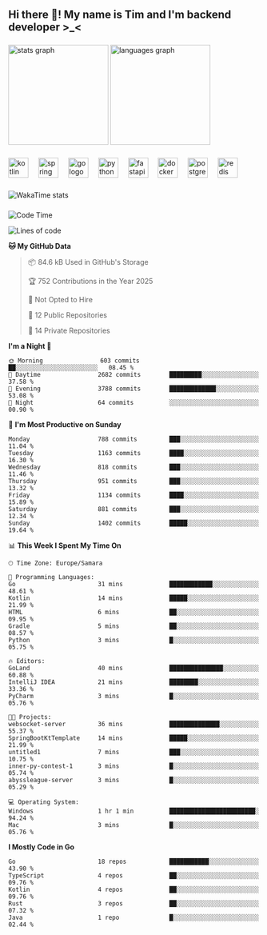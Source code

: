 <h2 align="left">Hi there 👋! My name is Tim and I'm backend developer >_<</h2>

###

<div align="left">
  <img src="https://github-readme-stats-qilm.vercel.app/api?username=intezya&hide_title=false&hide_rank=false&show_icons=true&include_all_commits=true&count_private=true&disable_animations=false&theme=omni&locale=en&hide_border=true&order=1&show=prs_merged&hide=issues" height="200" alt="stats graph"  />
  <img src="https://github-readme-stats-qilm.vercel.app/api/top-langs?username=intezya&locale=en&hide_title=false&layout=donut&langs_count=5&theme=omni&hide_border=true&order=2&exclude_repo=github-readme-stats&hide=mako" height="200" alt="languages graph"  />
</div>

###

<div align="left">
  <img src="https://img.shields.io/badge/Kotlin-7F52FF?logo=kotlin&logoColor=white&style=for-the-badge" height="40" alt="kotlin logo"  />
  <img width="12" />
  <img src="https://img.shields.io/badge/Spring-6DB33F?logo=spring&logoColor=black&style=for-the-badge" height="40" alt="spring logo"  />
  <img width="12" />
  <img src="https://img.shields.io/badge/Go-00ADD8?logo=go&logoColor=white&style=for-the-badge" height="40" alt="go logo"  />
  <img width="12" />
  <img src="https://img.shields.io/badge/Python-3776AB?logo=python&logoColor=white&style=for-the-badge" height="40" alt="python logo"  />
  <img width="12" />
  <img src="https://img.shields.io/badge/FastAPI-009688?logo=fastapi&logoColor=white&style=for-the-badge" height="40" alt="fastapi logo"  />
  <img width="12" />
  <img src="https://img.shields.io/badge/Docker-2496ED?logo=docker&logoColor=white&style=for-the-badge" height="40" alt="docker logo"  />
  <img width="12" />
  <img src="https://img.shields.io/badge/PostgreSQL-4169E1?logo=postgresql&logoColor=white&style=for-the-badge" height="40" alt="postgresql logo"  />
  <img width="12" />
  <img src="https://img.shields.io/badge/Redis-DC382D?logo=redis&logoColor=white&style=for-the-badge" height="40" alt="redis logo"  />
</div>

###

<picture>
	<source
		srcset="https://github-readme-stats-qilm.vercel.app/api/wakatime?username=intezya&theme=omni&layout=compact&hide_border=true"
		media="(prefers-color-scheme: dark)%2C (prefers-color-scheme: no-preference)"
	/>
	<img alt="WakaTime stats" src="https://github-readme-stats-qilm.vercel.app/api/wakatime?username=intezya&theme=omni&layout=compact&hide_border=true&"/>
</picture>

###

<!--START_SECTION:waka-->
![Code Time](http://img.shields.io/badge/Code%20Time-914%20hrs%2012%20mins-blue)

![Lines of code](https://img.shields.io/badge/From%20Hello%20World%20I%27ve%20Written-1.0%20million%20lines%20of%20code-blue)

**🐱 My GitHub Data** 

> 📦 84.6 kB Used in GitHub's Storage 
 > 
> 🏆 752 Contributions in the Year 2025
 > 
> 🚫 Not Opted to Hire
 > 
> 📜 12 Public Repositories 
 > 
> 🔑 14 Private Repositories 
 > 
**I'm a Night 🦉** 

```text
🌞 Morning                603 commits         ██░░░░░░░░░░░░░░░░░░░░░░░   08.45 % 
🌆 Daytime                2682 commits        █████████░░░░░░░░░░░░░░░░   37.58 % 
🌃 Evening                3788 commits        █████████████░░░░░░░░░░░░   53.08 % 
🌙 Night                  64 commits          ░░░░░░░░░░░░░░░░░░░░░░░░░   00.90 % 
```
📅 **I'm Most Productive on Sunday** 

```text
Monday                   788 commits         ███░░░░░░░░░░░░░░░░░░░░░░   11.04 % 
Tuesday                  1163 commits        ████░░░░░░░░░░░░░░░░░░░░░   16.30 % 
Wednesday                818 commits         ███░░░░░░░░░░░░░░░░░░░░░░   11.46 % 
Thursday                 951 commits         ███░░░░░░░░░░░░░░░░░░░░░░   13.32 % 
Friday                   1134 commits        ████░░░░░░░░░░░░░░░░░░░░░   15.89 % 
Saturday                 881 commits         ███░░░░░░░░░░░░░░░░░░░░░░   12.34 % 
Sunday                   1402 commits        █████░░░░░░░░░░░░░░░░░░░░   19.64 % 
```


📊 **This Week I Spent My Time On** 

```text
🕑︎ Time Zone: Europe/Samara

💬 Programming Languages: 
Go                       31 mins             ████████████░░░░░░░░░░░░░   48.61 % 
Kotlin                   14 mins             █████░░░░░░░░░░░░░░░░░░░░   21.99 % 
HTML                     6 mins              ██░░░░░░░░░░░░░░░░░░░░░░░   09.95 % 
Gradle                   5 mins              ██░░░░░░░░░░░░░░░░░░░░░░░   08.57 % 
Python                   3 mins              █░░░░░░░░░░░░░░░░░░░░░░░░   05.75 % 

🔥 Editors: 
GoLand                   40 mins             ███████████████░░░░░░░░░░   60.88 % 
IntelliJ IDEA            21 mins             ████████░░░░░░░░░░░░░░░░░   33.36 % 
PyCharm                  3 mins              █░░░░░░░░░░░░░░░░░░░░░░░░   05.76 % 

🐱‍💻 Projects: 
websocket-server         36 mins             ██████████████░░░░░░░░░░░   55.37 % 
SpringBootKtTemplate     14 mins             █████░░░░░░░░░░░░░░░░░░░░   21.99 % 
untitled1                7 mins              ███░░░░░░░░░░░░░░░░░░░░░░   10.75 % 
inner-py-contest-1       3 mins              █░░░░░░░░░░░░░░░░░░░░░░░░   05.74 % 
abyssleague-server       3 mins              █░░░░░░░░░░░░░░░░░░░░░░░░   05.29 % 

💻 Operating System: 
Windows                  1 hr 1 min          ████████████████████████░   94.24 % 
Mac                      3 mins              █░░░░░░░░░░░░░░░░░░░░░░░░   05.76 % 
```

**I Mostly Code in Go** 

```text
Go                       18 repos            ███████████░░░░░░░░░░░░░░   43.90 % 
TypeScript               4 repos             ██░░░░░░░░░░░░░░░░░░░░░░░   09.76 % 
Kotlin                   4 repos             ██░░░░░░░░░░░░░░░░░░░░░░░   09.76 % 
Rust                     3 repos             ██░░░░░░░░░░░░░░░░░░░░░░░   07.32 % 
Java                     1 repo              █░░░░░░░░░░░░░░░░░░░░░░░░   02.44 % 
```




<!--END_SECTION:waka-->
